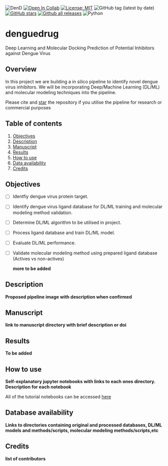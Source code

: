 ![DenD](https://img.shields.io/badge/Project-DengueDrug-lightblue) 
[![Open In Collab](https://colab.research.google.com/assets/colab-badge.svg)](xxxxxx)
[![License: MIT](https://img.shields.io/badge/License-MIT-yellow.svg)](https://opensource.org/licenses/MIT) 
![GitHub tag (latest by date)](https://img.shields.io/github/v/tag/omicscodeathon/denguedrug)
[![GitHub stars](https://img.shields.io/github/stars/omicscodeathon/denguedrug.svg?style=social&label=Star&maxAge=2592000)](https://GitHub.com/omicscodeathon/denguedrug/stargazers/)
[![Github all releases](https://img.shields.io/github/downloads/omicscodeathon/denguedrug/total.svg)](https://GitHub.com/omicscodeathon/denguedrug/releases/)
![Python](https://img.shields.io/badge/python-3.6-blue.svg)

# denguedrug
Deep Learning and Molecular Docking Prediction of Potential Inhibitors against Dengue Virus

## Overview 
In this project we are building a in silico pipeline to identify novel dengue virus inhibitors. We will be incorporating Deep/Machine Learning (DL/ML) and molecular modeling techniques into the pipeline.

Please cite and [star](https://docs.github.com/en/get-started/exploring-projects-on-github/saving-repositories-with-stars) the repository if you utilise the pipeline for research or commercial purposes

## Table of contents
1. [Objectives](#objectives)
2. [Description](#description)
3. [Manuscript](#manuscript)
4. [Results](#results)
5. [How to use](#how-to-use)
6. [Data availability](#data-availability)
7. [Credits](#credits)

## Objectives
- [ ] Identfiy dengue virus protein target.
- [ ] Identify dengue virus ligand database for DL/ML training and molecular modeling method validation.
- [ ] Determine DL/ML algorithm to be utilised in project.
- [ ] Process ligand database and train DL/ML model.
- [ ] Evaluate DL/ML performance.
- [ ] Validate molecular modeling method using prepared ligand database (Actives vs non-actives)

  **more to be added**

## Description

**Proposed pipeline image  with description when confirmed**

## Manuscript

**link to manuscript directory with brief description or doi**

## Results

**To be added**

## How to use

**Self-explanatory jupyter notebooks with links to each ones directory. Description for each notebook**

All of the tutorial notebooks can be accessed [here](https://GitHub.com/omicscodeathon/denguedrug/notebooks)

## Database availability

**Links to directories containing original and processed databases, DL/ML models and methods/scripts, molecular modeling methods/scripts,etc** 

## Credits

**list of contributors**


